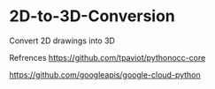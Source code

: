 # 2D-to-3D-Conversion
Convert 2D drawings into 3D 

Refrences
 https://github.com/tpaviot/pythonocc-core
 
 https://github.com/googleapis/google-cloud-python

